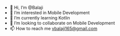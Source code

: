 - 👋 Hi, I’m @Balaji
- 👀 I’m interested in Mobile Development
- 🌱 I’m currently learning Kotlin
- 💞️ I’m looking to collaborate on Mobile Development
- 📫 How to reach me vbalaji165@gmail.com

<!---
BalajiHabsy/BalajiHabsy is a ✨ special ✨ repository because its `README.md` (this file) appears on your GitHub profile.
You can click the Preview link to take a look at your changes.
--->
